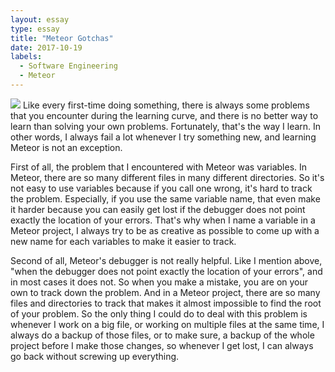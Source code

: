 ```yaml
---
layout: essay
type: essay
title: "Meteor Gotchas"
date: 2017-10-19
labels:
  - Software Engineering
  - Meteor
---
```

<div class="ui image">
  <img class="ui small image" src="http://docs.meteor.com/images/logo-coralspace-left.svg">
Like every first-time doing something, there is always some problems that you encounter during the learning curve, and there is no better way to learn than solving your own problems. Fortunately, that's the way I learn. In other words, I always fail a lot whenever I try something new, and learning Meteor is not an exception.

First of all, the problem that I encountered with Meteor was variables. In Meteor, there are so many different files in many different directories. So it's not easy to use variables because if you call one wrong, it's hard to track the problem. Especially, if you use the same variable name, that even make it harder because you can easily get lost if the debugger does not point exactly the location of your errors. That's why when I name a variable in a Meteor project, I always try to be as creative as possible to come up with a new name for each variables to make it easier to track.

Second of all, Meteor's debugger is not really helpful. Like I mention above, "when the debugger does not point exactly the location of your errors", and in most cases it does not. So when you make a mistake, you are on your own to track down the problem. And in a Meteor project, there are so many files and directories to track that makes it almost impossible to find the root of your problem. So the only thing I could do to deal with this problem is whenever I work on a big file, or working on multiple files at the same time, I always do a backup of those files, or to make sure, a backup of the whole project before I make those changes, so whenever I get lost, I can always go back without screwing up everything.